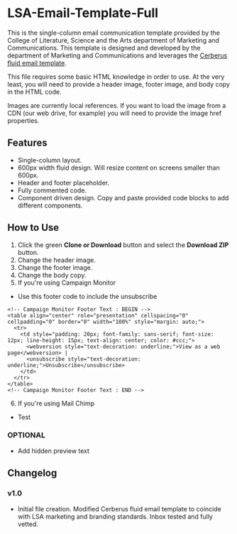 # LSA-Email-Template-Full
This is the single-column email communication template provided by the College of Literature, Science and the Arts department of Marketing and Communications. This template is designed and developed by the department of Marketing and Communications and leverages the [Cerberus fluid email template](https://tedgoas.github.io/Cerberus/).

This file requires some basic HTML knowledge in order to use. At the very least, you will need to provide a header image, footer image, and body copy in the HTML code.

Images are currently local references. If you want to load the image from a CDN (our web drive, for example) you will need to provide the image href properties.

## Features
- Single-column layout.
- 600px width fluid design. Will resize content on screens smaller than 600px.
- Header and footer placeholder.
- Fully commented code.
- Component driven design. Copy and paste provided code blocks to add different components.

## How to Use
1. Click the green **Clone or Download** button and select the **Download ZIP** button.
2. Change the header image.
3. Change the footer image.
4. Change the body copy.
5. If you're using Campaign Monitor
- Use this footer code to include the unsubscribe

```
<!-- Campaign Monitor Footer Text : BEGIN -->
<table align="center" role="presentation" cellspacing="0" cellpadding="0" border="0" width="100%" style="margin: auto;">
  <tr>
    <td style="padding: 20px; font-family: sans-serif; font-size: 12px; line-height: 15px; text-align: center; color: #ccc;">
      <webversion style="text-decoration: underline;">View as a web page</webversion> |
      <unsubscribe style="text-decoration: underline;">Unsubscribe</unsubscribe>
    </td>
  </tr>
</table>
<!-- Campaign Monitor Footer Text : END -->
```

6. If you're using Mail Chimp
- Test

### OPTIONAL
- Add hidden preview text

## Changelog
### v1.0
- Initial file creation. Modified Cerberus fluid email template to coincide with LSA marketing and branding standards. Inbox tested and fully vetted.


